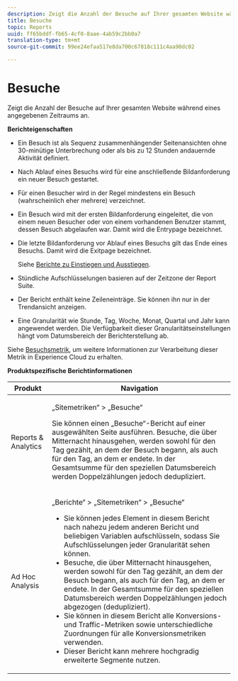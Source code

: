 ```yaml
---
description: Zeigt die Anzahl der Besuche auf Ihrer gesamten Website während eines angegebenen Zeitraums an.
title: Besuche
topic: Reports
uuid: ff65bddf-fb65-4cf0-8aae-4ab59c2bb0a7
translation-type: tm+mt
source-git-commit: 99ee24efaa517e8da700c67818c111c4aa90dc02

---
```



# Besuche

Zeigt die Anzahl der Besuche auf Ihrer gesamten Website während eines angegebenen Zeitraums an.

**Berichteigenschaften**

* Ein Besuch ist als Sequenz zusammenhängender Seitenansichten ohne 30-minütige Unterbrechung oder als bis zu 12 Stunden andauernde Aktivität definiert.
* Nach Ablauf eines Besuchs wird für eine anschließende Bildanforderung ein neuer Besuch gestartet.
* Für einen Besucher wird in der Regel mindestens ein Besuch (wahrscheinlich eher mehrere) verzeichnet.
* Ein Besuch wird mit der ersten Bildanforderung eingeleitet, die von einem neuen Besucher oder von einem vorhandenen Benutzer stammt, dessen Besuch abgelaufen war. Damit wird die Entrypage bezeichnet.
* Die letzte Bildanforderung vor Ablauf eines Besuchs gilt das Ende eines Besuchs. Damit wird die Exitpage bezeichnet.

   Siehe [Berichte zu Einstiegen und Ausstiegen](/help/components/c-variables/dimensionslist/reports-entries-exits.md).
* Stündliche Aufschlüsselungen basieren auf der Zeitzone der Report Suite.
* Der Bericht enthält keine Zeileneinträge. Sie können ihn nur in der Trendansicht anzeigen.
* Eine Granularität wie Stunde, Tag, Woche, Monat, Quartal und Jahr kann angewendet werden. Die Verfügbarkeit dieser Granularitätseinstellungen hängt vom Datumsbereich der Berichterstellung ab.

Siehe [Besuchsmetrik](/help/components/c-variables/c-metrics/metrics-visit.md), um weitere Informationen zur Verarbeitung dieser Metrik in Experience Cloud zu erhalten.

**Produktspezifische Berichtinformationen**

<table id="table_3138CA443CAC4F55838216E8B8786EE2"> 
 <thead> 
  <tr> 
   <th colname="col1" class="entry"> Produkt </th> 
   <th colname="col2" class="entry"> Navigation </th> 
  </tr> 
 </thead>
 <tbody> 
  <tr> 
   <td colname="col1"> <p> Reports &amp; Analytics </p> </td> 
   <td colname="col2"> <p> <span class="uicontrol">„Sitemetriken“</span> &gt; <span class="uicontrol">„Besuche“</span> </p> <p>Sie können einen <span class="wintitle">„Besuche“-Bericht</span> auf einer ausgewählten Seite ausführen. Besuche, die über Mitternacht hinausgehen, werden sowohl für den Tag gezählt, an dem der Besuch begann, als auch für den Tag, an dem er endete. In der Gesamtsumme für den speziellen Datumsbereich werden Doppelzählungen jedoch dedupliziert. </p> </td> 
  </tr> 
  <tr> 
   <td colname="col1"> <p> Ad Hoc Analysis </p> </td> 
   <td colname="col2"> <p> <span class="uicontrol">„Berichte“</span> &gt; <span class="uicontrol">„Sitemetriken“</span> &gt; <span class="uicontrol">„Besuche“</span> </p> 
    <ul id="ul_73FEE02C129041D6A63F2DB07676960F"> 
     <li id="li_CC3BB22DE97941EB8032BE4421FFC173"> Sie können jedes Element in diesem Bericht nach nahezu jedem anderen Bericht und beliebigen Variablen aufschlüsseln, sodass Sie Aufschlüsselungen jeder Granularität sehen können. </li> 
     <li id="li_D53D480D73264D47945C9E1202B7BD4F">Besuche, die über Mitternacht hinausgehen, werden sowohl für den Tag gezählt, an dem der Besuch begann, als auch für den Tag, an dem er endete. In der Gesamtsumme für den speziellen Datumsbereich werden Doppelzählungen jedoch abgezogen (dedupliziert). </li> 
     <li id="li_B8BCC584F95B407DB87F5EA57CC88F62">Sie können in diesem Bericht alle Konversions- und Traffic-Metriken sowie unterschiedliche Zuordnungen für alle Konversionsmetriken verwenden. </li> 
     <li id="li_0F342D3DCFF44ABAB79BD0F9E7F43E1E">Dieser Bericht kann mehrere hochgradig erweiterte Segmente nutzen. </li> 
    </ul> </td> 
  </tr> 
 </tbody> 
</table>

